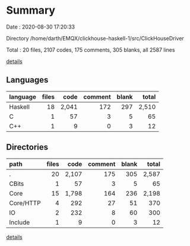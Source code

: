 # Summary

Date : 2020-08-30 17:20:33

Directory /home/darth/EMQX/clickhouse-haskell-1/src/ClickHouseDriver

Total : 20 files,  2107 codes, 175 comments, 305 blanks, all 2587 lines

[details](details.md)

## Languages
| language | files | code | comment | blank | total |
| :--- | ---: | ---: | ---: | ---: | ---: |
| Haskell | 18 | 2,041 | 172 | 297 | 2,510 |
| C | 1 | 57 | 3 | 5 | 65 |
| C++ | 1 | 9 | 0 | 3 | 12 |

## Directories
| path | files | code | comment | blank | total |
| :--- | ---: | ---: | ---: | ---: | ---: |
| . | 20 | 2,107 | 175 | 305 | 2,587 |
| CBits | 1 | 57 | 3 | 5 | 65 |
| Core | 15 | 1,798 | 164 | 236 | 2,198 |
| Core/HTTP | 4 | 292 | 27 | 51 | 370 |
| IO | 2 | 232 | 8 | 60 | 300 |
| Include | 1 | 9 | 0 | 3 | 12 |

[details](details.md)